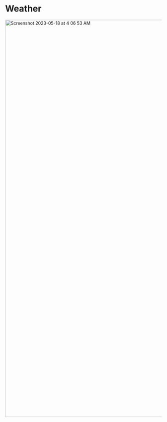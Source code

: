 # Weather

<img width="1274" alt="Screenshot 2023-05-18 at 4 06 53 AM" src="https://github.com/ani0722/Weather/assets/107585475/99ae21a2-2ba9-4ba5-95d8-bace63dbf473">

